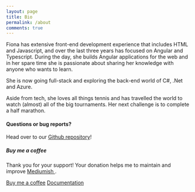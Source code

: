 ```yaml
---
layout: page
title: Bio
permalink: /about
comments: true
---
```


<div class="row justify-content-between">
<div class="col-md-8 pr-5">

<p>Fiona has extensive front-end development experience that includes HTML and Javascript, and over the last three years has focused on Angular and Typescript. During the day, she builds Angular applications for the web and in her spare time she is passionate about sharing her knowledge with anyone who wants to learn.

She is now going full-stack and exploring the back-end world of C#, .Net and Azure.

Aside from tech, she loves all things tennis and has travelled the world to watch (almost) all of the big tournaments. Her next challenge is to complete a half marathon.

</p>

<h4>Questions or bug reports?</h4>

<p>Head over to our <a href="https://github.com/fiotran">Github repository</a>!</p>

</div>

<div class="col-md-4">

<div class="sticky-top sticky-top-80">
<h5>Buy me a coffee</h5>

<p>Thank you for your support! Your donation helps me to maintain and improve <a target="_blank" href="https://github.com/wowthemesnet/mediumish-theme-jekyll">Mediumish <i class="fab fa-github"></i></a>.</p>

<a target="_blank" href="https://www.wowthemes.net/donate/" class="btn btn-danger">Buy me a coffee</a> <a target="_blank" href="https://bootstrapstarter.com/bootstrap-templates/template-mediumish-bootstrap-jekyll/" class="btn btn-warning">Documentation</a>

</div>
</div>
</div>
